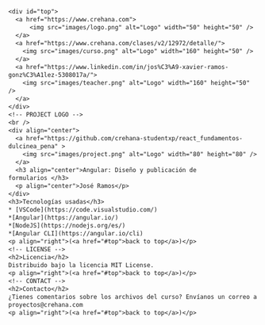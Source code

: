 
    <div id="top">
      <a href="https://www.crehana.com"> 
          <img src="images/logo.png" alt="Logo" width="50" height="50" />
      </a>
      <a href="https://www.crehana.com/clases/v2/12972/detalle/">
        <img src="images/curso.png" alt="Logo" width="160" height="50" />
      </a>
      <a href="https://www.linkedin.com/in/jos%C3%A9-xavier-ramos-gonz%C3%A1lez-5308017a/">
        <img src="images/teacher.png" alt="Logo" width="160" height="50" />
      </a>
    </div>
    <!-- PROJECT LOGO -->
    <br />
    <div align="center">
      <a href="https://github.com/crehana-studentxp/react_fundamentos-dulcinea_pena" >
        <img src="images/project.png" alt="Logo" width="80" height="80" />
      </a>
      <h3 align="center">Angular: Diseño y publicación de formularios </h3>
      <p align="center">José Ramos</p>
    </div>
    <h3>Tecnologías usadas</h3>
    * [VSCode](https://code.visualstudio.com/) 
    *[Angular](https://angular.io/)
    *[NodeJS](https://nodejs.org/es/) 
    *[Angular CLI](https://angular.io/cli)
    <p align="right">(<a href="#top">back to top</a>)</p>
    <!-- LICENSE -->
    <h2>Licencia</h2>
    Distribuido bajo la licencia MIT License.
    <p align="right">(<a href="#top">back to top</a>)</p>
    <!-- CONTACT -->
    <h2>Contacto</h2>
    ¿Tienes comentarios sobre los archivos del curso? Envíanos un correo a
    proyectos@crehana.com
    <p align="right">(<a href="#top">back to top</a>)</p>
